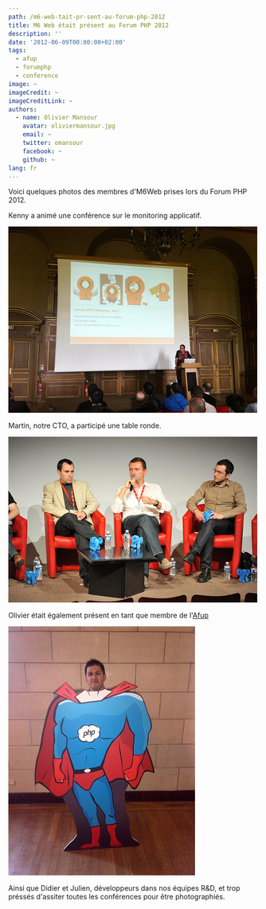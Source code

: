 ```yaml
---
path: /m6-web-tait-pr-sent-au-forum-php-2012
title: M6 Web était présent au Forum PHP 2012
description: ''
date: '2012-06-09T00:00:00+02:00'
tags:
  - afup
  - forumphp
  - conference
image: ~
imageCredit: ~
imageCreditLink: ~
authors:
  - name: Olivier Mansour
    avatar: oliviermansour.jpg
    email: ~
    twitter: omansour
    facebook: ~
    github: ~
lang: fr
---
```


Voici quelques photos des membres d'M6Web prises lors du Forum PHP 2012.


Kenny a animé une conférence sur le monitoring applicatif.

![Kenny a animé une conférence sur le monitoring applicatif.](./kenny-monitoring-applicatif.jpg)


Martin, notre CTO, a participé une table ronde.

![Martin, notre CTO, a participé à une table ronde.](./martin-table-ronde.jpg)

Olivier était également présent en tant que membre de l'[Afup](http://www.afup.org "Site de l'afup")

![Olivier était également présent en tant que membre de l'<a href='http://www.afup.org' title="Site de l'afup">Afup</a>](./olivier-superman.jpg)



Ainsi que Didier et Julien, développeurs dans nos équipes R&D, et trop préssés d'assiter toutes les conférences pour être photographiés.
